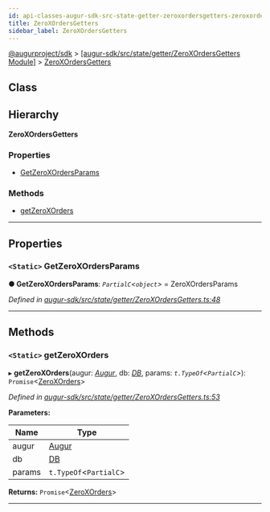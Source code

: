 ```yaml
---
id: api-classes-augur-sdk-src-state-getter-zeroxordersgetters-zeroxordersgetters
title: ZeroXOrdersGetters
sidebar_label: ZeroXOrdersGetters
---
```


[@augurproject/sdk](api-readme.md) > [[augur-sdk/src/state/getter/ZeroXOrdersGetters Module]](api-modules-augur-sdk-src-state-getter-zeroxordersgetters-module.md) > [ZeroXOrdersGetters](api-classes-augur-sdk-src-state-getter-zeroxordersgetters-zeroxordersgetters.md)

## Class

## Hierarchy

**ZeroXOrdersGetters**

### Properties

* [GetZeroXOrdersParams](api-classes-augur-sdk-src-state-getter-zeroxordersgetters-zeroxordersgetters.md#getzeroxordersparams)

### Methods

* [getZeroXOrders](api-classes-augur-sdk-src-state-getter-zeroxordersgetters-zeroxordersgetters.md#getzeroxorders)

---

## Properties

<a id="getzeroxordersparams"></a>

### `<Static>` GetZeroXOrdersParams

**● GetZeroXOrdersParams**: *`PartialC`<`object`>* =  ZeroXOrdersParams

*Defined in [augur-sdk/src/state/getter/ZeroXOrdersGetters.ts:48](https://github.com/AugurProject/augur/blob/3727cd4ec9/packages/augur-sdk/src/state/getter/ZeroXOrdersGetters.ts#L48)*

___

## Methods

<a id="getzeroxorders"></a>

### `<Static>` getZeroXOrders

▸ **getZeroXOrders**(augur: *[Augur](api-classes-augur-sdk-src-augur-augur.md)*, db: *[DB](api-classes-augur-sdk-src-state-db-db-db.md)*, params: *`t.TypeOf`<`PartialC`>*): `Promise`<[ZeroXOrders](api-interfaces-augur-sdk-src-state-getter-zeroxordersgetters-zeroxorders.md)>

*Defined in [augur-sdk/src/state/getter/ZeroXOrdersGetters.ts:53](https://github.com/AugurProject/augur/blob/3727cd4ec9/packages/augur-sdk/src/state/getter/ZeroXOrdersGetters.ts#L53)*

**Parameters:**

| Name | Type |
| ------ | ------ |
| augur | [Augur](api-classes-augur-sdk-src-augur-augur.md) |
| db | [DB](api-classes-augur-sdk-src-state-db-db-db.md) |
| params | `t.TypeOf`<`PartialC`> |

**Returns:** `Promise`<[ZeroXOrders](api-interfaces-augur-sdk-src-state-getter-zeroxordersgetters-zeroxorders.md)>

___

